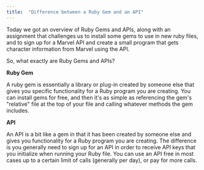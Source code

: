 ```yaml
---
title:  "Difference between a Ruby Gem and an API"
---
```


Today we got an overview of Ruby Gems and APIs, along with an assignment that challenges us to install some gems to use in new ruby files, and to sign up for a Marvel API and create a small program that gets character information from Marvel using the API.

So, what exactly are Ruby Gems and APIs?

**Ruby Gem**

A ruby gem is essentially a library or plug-in created by someone else that gives you specific functionality for a Ruby program you are creating. You can install gems for free, and then it's as simple as referencing the gem's "relative" file at the top of your file and calling whatever methods the gem includes.

**API**

An API is a bit like a gem in that it has been created by someone else and gives you functionality for a Ruby program you are creating. The difference is you generally need to sign up for an API in order to receive API keys that you initialize when running your Ruby file. You can use an API free in most cases up to a certain limit of calls (generally per day), or pay for more calls.